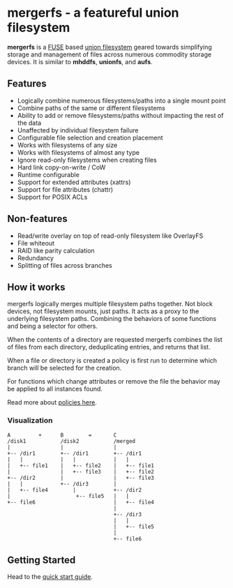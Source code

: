 # mergerfs - a featureful union filesystem

**mergerfs** is a
[FUSE](https://en.wikipedia.org/wiki/Filesystem_in_Userspace) based
[union filesystem](https://en.wikipedia.org/wiki/Union_mount) geared
towards simplifying storage and management of files across numerous
commodity storage devices. It is similar to **mhddfs**, **unionfs**,
and **aufs**.

## Features

* Logically combine numerous filesystems/paths into a single
  mount point
* Combine paths of the same or different filesystems
* Ability to add or remove filesystems/paths without impacting the
  rest of the data
* Unaffected by individual filesystem failure
* Configurable file selection and creation placement
* Works with filesystems of any size
* Works with filesystems of almost any type
* Ignore read-only filesystems when creating files
* Hard link copy-on-write / CoW
* Runtime configurable
* Support for extended attributes (xattrs)
* Support for file attributes (chattr)
* Support for POSIX ACLs


## Non-features

* Read/write overlay on top of read-only filesystem like OverlayFS
* File whiteout
* RAID like parity calculation
* Redundancy
* Splitting of files across branches


## How it works

mergerfs logically merges multiple filesystem paths together. Not
block devices, not filesystem mounts, just paths. It acts as a proxy
to the underlying filesystem paths. Combining the behaviors of some
functions and being a selector for others.

When the contents of a directory are requested mergerfs combines the
list of files from each directory, deduplicating entries, and returns
that list.

When a file or directory is created a policy is first run to determine
which branch will be selected for the creation.

For functions which change attributes or remove the file the behavior
may be applied to all instances found.

Read more about [policies
here](config/functions_categories_policies.md).


### Visualization

```
A         +      B        =       C
/disk1           /disk2           /merged
|                |                |
+-- /dir1        +-- /dir1        +-- /dir1
|   |            |   |            |   |
|   +-- file1    |   +-- file2    |   +-- file1
|                |   +-- file3    |   +-- file2
+-- /dir2        |                |   +-- file3
|   |            +-- /dir3        |
|   +-- file4        |            +-- /dir2
|                     +-- file5   |   |
+-- file6                         |   +-- file4
                                  |
                                  +-- /dir3
                                  |   |
                                  |   +-- file5
                                  |
                                  +-- file6
```

## Getting Started

Head to the [quick start guide](quickstart.md).
